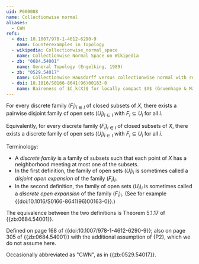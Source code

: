 ```yaml
---
uid: P000088
name: Collectionwise normal
aliases:
  - CWN
refs:
  - doi: 10.1007/978-1-4612-6290-9
    name: Counterexamples in Topology
  - wikipedia: Collectionwise_normal_space
    name: Collectionwise Normal Space on Wikipedia
  - zb: "0684.54001"
    name: General Topology (Engelking, 1989)
  - zb: "0529.54017"
    name: Collectionwise Hausdorff versus collectionwise normal with respect to compact sets (Reed)
  - doi: 10.1016/S0166-8641(96)00163-0
    name: Baireness of $C_k(X)$ for locally compact $X$ (Gruenhage & Ma)
---
```


For every discrete family $(F_i)_{i \in I}$  of closed subsets of $X$, there exists a pairwise disjoint family of open sets $(U_i)_{i \in I}$ with $F_i \subseteq U_i$ for all $i$.

Equivalently, for every discrete family $(F_i)_{i \in I}$  of closed subsets of $X$, there exists a discrete family of open sets $(U_i)_{i \in I}$ with $F_i \subseteq U_i$ for all $i$.

Terminology:
- A *discrete family* is a family of subsets such that each point of $X$ has a neighborhood meeting at most one of the subsets.
- In the first definition, the family of open sets $(U_i)_i$ is sometimes called a *disjoint open expansion* of the family $(F_i)_i$.
- In the second definition, the family of open sets $(U_i)_i$ is sometimes called a *discrete open expansion* of the family $(F_i)_i$. (See for example {{doi:10.1016/S0166-8641(96)00163-0}}.)

The equivalence between the two definitions is Theorem 5.1.17 of {{zb:0684.54001}}.

Defined on page 168 of {{doi:10.1007/978-1-4612-6290-9}};
also on page 305 of {{zb:0684.54001}} with the additional assumption of {P2}, which we do not assume here.

Occasionally abbreviated as "CWN", as in {{zb:0529.54017}}.
